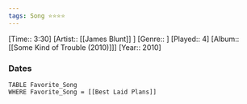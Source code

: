 ```yaml
---
tags: Song ⭐⭐⭐⭐ 
---
```

[Time:: 3:30]
[Artist:: [[James Blunt]] ]
[Genre:: ]
[Played:: 4]
[Album:: [[Some Kind of Trouble (2010)]]]
[Year:: 2010]
### Dates
````dataview
TABLE Favorite_Song
WHERE Favorite_Song = [[Best Laid Plans]]
````